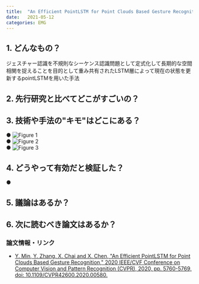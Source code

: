 ```yaml
---
title:  "An Efficient PointLSTM for Point Clouds Based Gesture Recognition"
date:   2021-05-12
categories: EMG
---
```


## 1. どんなもの？
 ジェスチャー認識を不規則なシーケンス認識問題として定式化して長期的な空間相関を捉えることを目的として重み共有されたLSTM層によって現在の状態を更新するpointLSTMを用いた手法  
## 2. 先行研究と比べてどこがすごいの？
 
## 3. 技術や手法の"キモ"はどこにある？
 ● 
 ![Figure 1]()  
 ● 
 ![Figure 2]()  
 ● 
 ![Figure 3]()  

## 4. どうやって有効だと検証した？
 ● 
## 5. 議論はあるか？

## 6. 次に読むべき論文はあるか？

### 論文情報・リンク

- [Y. Min, Y. Zhang, X. Chai and X. Chen, "An Efficient PointLSTM for Point Clouds Based Gesture Recognition," 2020 IEEE/CVF Conference on Computer Vision and Pattern Recognition (CVPR), 2020, pp. 5760-5769, doi: 10.1109/CVPR42600.2020.00580.](https://ieeexplore.ieee.org/document/9157795)
  
